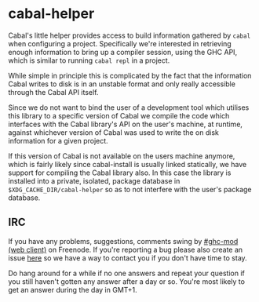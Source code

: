 # cabal-helper

Cabal's little helper provides access to build information gathered by `cabal`
when configuring a project. Specifically we're interested in retrieving enough
information to bring up a compiler session, using the GHC API, which is similar
to running `cabal repl` in a project.

While simple in principle this is complicated by the fact that the information
Cabal writes to disk is in an unstable format and only really accessible through
the Cabal API itself.

Since we do not want to bind the user of a development tool which utilises this
library to a specific version of Cabal we compile the code which interfaces with
the Cabal library's API on the user's machine, at runtime, against whichever
version of Cabal was used to write the on disk information for a given project.

If this version of Cabal is not available on the users machine anymore, which is
fairly likely since cabal-install is usually linked statically, we have support
for compiling the Cabal library also. In this case the library is installed into
a private, isolated, package database in `$XDG_CACHE_DIR/cabal-helper` so as to
not interfere with the user's package database.

## IRC

If you have any problems, suggestions, comments swing by
[\#ghc-mod (web client)](https://kiwiirc.com/client/irc.freenode.org/ghc-mod) on
Freenode. If you're reporting a bug please also create an issue
[here](https://github.com/DanielG/cabal-helper/issues) so we have a way to
contact you if you don't have time to stay.

Do hang around for a while if no one answers and repeat your question if you
still haven't gotten any answer after a day or so. You're most likely to get an
answer during the day in GMT+1.
